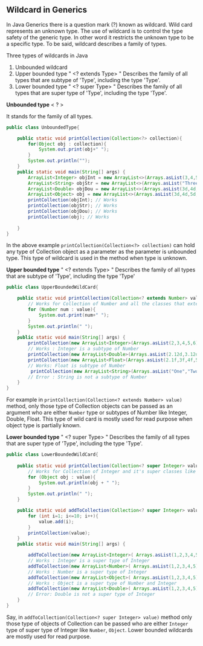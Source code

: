 ## Wildcard in Generics

In Java Generics there is a question mark (?) known as wildcard. Wild card represents an unknown type. The use of wildcard is to control the type safety of the generic type. In other word it restricts the unknown type to be a specific type. To be said, wildcard describes a family of types.

Three types of wildcards in Java

1. Unbounded wildcard  
2. Upper bounded type " <? extends Type> "
   Describes the family of all types that are subtype of 'Type', including the type 'Type'.
3. Lower bounded type " <? super Type> "
   Describes the family of all types that are super type of 'Type', including the type 'Type'.

**Unbounded type** < ? >

It stands for the family of all types.

```java
public class UnboundedType{

    public static void printCollection(Collection<?> collection){
        for(Object obj : collection){
            System.out.print(obj+" ");
        }
        System.out.println("");
    }
    public static void main(String[] args) {
        ArrayList<Integer> objInt = new ArrayList<>(Arrays.asList(3,4,5,6,7));
        ArrayList<String> objStr = new ArrayList<>(Arrays.asList("Three","Four","Six","Seven","eight"));
        ArrayList<Double> objDou = new ArrayList<>(Arrays.asList(3d,4d,5d,6d,7d));
        ArrayList<Object> obj = new ArrayList<>(Arrays.asList(3d,4d,5d,6d,7d));
        printCollection(objInt); // Works
        printCollection(objStr); // Works
        printCollection(objDou); // Works
        printCollection(obj); // Works
        
    }
}   
```

In the above example `printCollection(Collection<?> collection)` can hold any type of Collection object as a parameter as the parameter is unbounded type. This type of wildcard is used in the method when type is unknown.

**Upper bounded type** " <? extends Type> "
Describes the family of all types that are subtype of 'Type', including the type 'Type'

```java
public class UpperBoundedWildCard{

    public static void printCollection(Collection<? extends Number> value){ 
		// Works for Collection of Number and all the classes that extends number
        for (Number num : value){
            System.out.print(num+" ");
        }
        System.out.println(" ");
    }
    public static void main(String[] args) {
        printCollection(new ArrayList<Integer>(Arrays.asList(2,3,4,5,6))); 
		// Works : Integer is a subtype of Number
        printCollection(new ArrayList<Double>(Arrays.asList(2.12d,3.12d,4.22d,5d,6d))); 		// Works: Double is subtype of Number 
        printCollection(new ArrayList<Float>(Arrays.asList(2.1f,3f,4f,5.2f,6f))); 
		// Works: Float is subtype of Number
         printCollection(new ArrayList<String>(Arrays.asList("One","Two", "Three"))); 
		// Error : String is not a subtype of Number 
    }
}      
```

For example in `printCollection(Collection<? extends Number> value)` method, only those type of Collection objects can be passed as an argument who are either `Number` type or subtypes of Number like Integer, Double, Float. This type of wild card is mostly used for read purpose when object type is partially known.

**Lower bounded type** " <? super Type> "
Describes the family of all types that are super type of 'Type', including the type 'Type'.

```java
public class LowerBoundedWildCard{
    
    public static void printCollection(Collection<? super Integer> value){ 
		// Works for Collection of Integer and it's super classes like Number and Object
        for (Object obj : value){
            System.out.println(obj + " ");
        }
        System.out.println(" ");
    }

    public static void addToCollection(Collection<? super Integer> value){
        for (int i=1; i<=10; i++){
            value.add(i);
        }
        printCollection(value);
    }
    public static void main(String[] args) {

        addToCollection(new ArrayList<Integer>( Arrays.asList(1,2,3,4,5))); 
		// Works : Integer is a super type of Integer
        addToCollection(new ArrayList<Number>( Arrays.asList(1,2,3,4,5))); 
		// Works : Number is a super type of Integer
        addToCollection(new ArrayList<Object>( Arrays.asList(1,2,3,4,5))); 
		// Works : Object is a super type of Number and Integer
        addToCollection(new ArrayList<Double>( Arrays.asList(1,2,3,4,5))); 
		// Error: Double is not a super type of Integer
    }
}        
```

Say, in `addToCollection(Collection<? super Integer> value)` method only those type of objects of Collection can be passed who are either `Integer` type of super type of Integer like `Number`, `Object`.
Lower bounded wildcards are mostly used for read purpose.